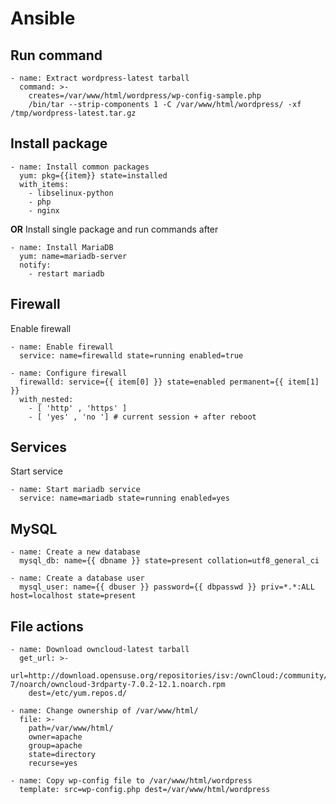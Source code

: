 # Ansible
## Run command
```
- name: Extract wordpress-latest tarball
  command: >-
    creates=/var/www/html/wordpress/wp-config-sample.php
    /bin/tar --strip-components 1 -C /var/www/html/wordpress/ -xf /tmp/wordpress-latest.tar.gz
```
## Install package
```
- name: Install common packages
  yum: pkg={{item}} state=installed
  with_items:
    - libselinux-python
	- php
	- nginx
```
**OR**
Install single package and run commands after
```
- name: Install MariaDB
  yum: name=mariadb-server
  notify:
    - restart mariadb
```

## Firewall
Enable firewall
```
- name: Enable firewall
  service: name=firewalld state=running enabled=true
```

```
- name: Configure firewall
  firewalld: service={{ item[0] }} state=enabled permanent={{ item[1] }}
  with_nested:
    - [ 'http' , 'https' ]
    - [ 'yes' , 'no '] # current session + after reboot
```

## Services
Start service
```
- name: Start mariadb service
  service: name=mariadb state=running enabled=yes
```

## MySQL
```
- name: Create a new database
  mysql_db: name={{ dbname }} state=present collation=utf8_general_ci
```

```
- name: Create a database user
  mysql_user: name={{ dbuser }} password={{ dbpasswd }} priv=*.*:ALL host=localhost state=present
```

## File actions
```
- name: Download owncloud-latest tarball
  get_url: >-
    url=http://download.opensuse.org/repositories/isv:/ownCloud:/community/CentOS_CentOS-7/noarch/owncloud-3rdparty-7.0.2-12.1.noarch.rpm
    dest=/etc/yum.repos.d/
```
```
- name: Change ownership of /var/www/html/
  file: >-
    path=/var/www/html/
    owner=apache
    group=apache
    state=directory
    recurse=yes
```
```
- name: Copy wp-config file to /var/www/html/wordpress
  template: src=wp-config.php dest=/var/www/html/wordpress
```